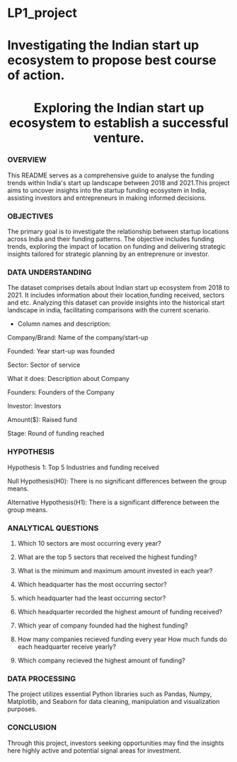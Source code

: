 # LP1_project
Investigating the Indian start up ecosystem to propose best course of action.
=======
<h1 align="center"> Exploring the Indian start up ecosystem to establish a successful venture.

### OVERVIEW
This README serves as a comprehensive guide to analyse the funding trends within India's start up landscape between 2018 and 2021.This project aims to uncover insights into the startup funding ecosystem in India, assisting investors and entrepreneurs in making informed decisions.

### OBJECTIVES
The primary goal is to investigate the relationship between startup locations across India and their funding patterns. The objective includes funding trends, exploring the impact of location on funding and delivering strategic insights tailored for strategic planning by an entreprenure or investor. 

### DATA UNDERSTANDING

The dataset comprises details about Indian start up ecosystem from 2018 to 2021. It includes information about their location,funding received, sectors and etc. Analyzing this dataset can provide insights into the historical start landscape in india, facilitating comparisons with the current scenario.

 
- Column names and description:

Company/Brand: Name of the company/start-up

Founded: Year start-up was founded

Sector: Sector of service

What it does: Description about Company

Founders: Founders of the Company

Investor: Investors

Amount($): Raised fund

Stage: Round of funding reached


### HYPOTHESIS
Hypothesis 1: Top 5 Industries and funding received

Null Hypothesis(H0): There is no significant differences between the group means.

Alternative Hypothesis(H1): There is a significant difference between the group means.

### ANALYTICAL QUESTIONS
1. Which 10 sectors are most occurring every year?

2. What are the top 5 sectors that received the highest funding?
 
3. What is the minimum and maximum amount invested in each year?
 
4. Which headquarter has the most occurring sector?

5. which headquarter had the least occurring sector?

6. Which headquarter recorded the highest amount of funding received? 

7. Which year of company founded had the highest funding?

8. How many companies recieved funding every year
How much funds do each headquarter receive yearly?

9.  Which company recieved the highest amount of funding?

### DATA PROCESSING
The project utilizes essential Python libraries such as Pandas, Numpy, Matplotlib, and Seaborn for data cleaning, manipulation and visualization purposes.

### CONCLUSION 
Through this project, investors seeking opportunities may find the insights here highly active and potential signal areas for investment.





